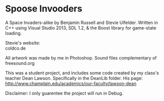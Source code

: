 # Spoose Invooders
A Space Invaders-alike by Benjamin Russell and Stevie Ulfelder. 
Written in C++ using Visual Studio 2013, SDL 1.2, & the Boost library for game-state loading.


Stevie's website:   
coldco.de

All artwork was made by me in Photoshop. Sound files complementary of freesound.org

This was a student project, and includes some code created by my class's teacher Dean Lawson. Specifically in the DeanLib folder.
His page: http://www.champlain.edu/academics/our-faculty/lawson-dean

Disclaimer: I only guarentee the project will run in Debug.
